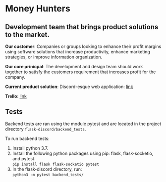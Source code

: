 # Money Hunters
## Development team that brings product solutions to the market. 

**Our customer**: Companies or groups looking to enhance their profit margins using software solutions that increase productivity, enhance marketing strategies, or improve information organization.

**Our core prinicpal**: The development and design team should work together to satisfy the customers requirement that increases profit for the company. 

**Current product solution**: Discord-esque web application: [link](https://github.com/thegoldenmule/csci-5030/blob/main/notes/briefs/discord.md)

**Trello**: [link](https://trello.com/b/uMw7mjYG/project-management)

## Tests

Backend tests are ran using the module pytest and are located in the project directory `flask-discord/backend_tests`.     

To run backend tests:  
1. Install python 3.7.
2. Install the following python packages using pip: flask, flask-socketio, and pytest.  
`pip install flask flask-socketio pytest`
3. In the flask-discord directory, run:  
`python3 -m pytest backend_tests/`
